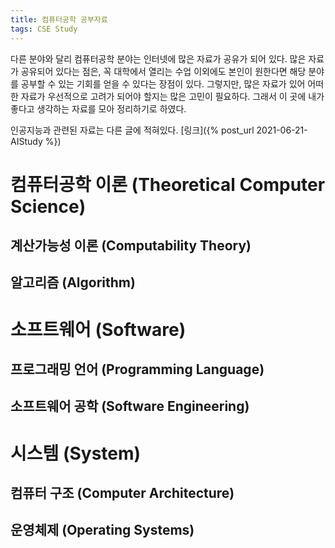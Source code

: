 ```yaml
---
title: 컴퓨터공학 공부자료
tags: CSE Study
---
```


다른 분야와 달리 컴퓨터공학 분야는 인터넷에 많은 자료가 공유가 되어 있다.
많은 자료가 공유되어 있다는 점은, 꼭 대학에서 열리는 수업 이외에도 본인이 원한다면 해당 분야를 공부할 수 있는 기회를 얻을 수 있다는 장점이 있다.
그렇지만, 많은 자료가 있어 어떠한 자료가 우선적으로 고려가 되어야 할지는 많은 고민이 필요하다.
그래서 이 곳에 내가 좋다고 생각하는 자료를 모아 정리하기로 하였다.

인공지능과 관련된 자료는 다른 글에 적혀있다. [링크]({% post_url 2021-06-21-AIStudy %})

# 컴퓨터공학 이론 (Theoretical Computer Science)

## 계산가능성 이론 (Computability Theory)

## 알고리즘 (Algorithm)

# 소프트웨어 (Software)

## 프로그래밍 언어 (Programming Language)

## 소프트웨어 공학 (Software Engineering)

# 시스템 (System)

## 컴퓨터 구조 (Computer Architecture)

## 운영체제 (Operating Systems)